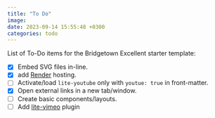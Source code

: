 ```yaml
---
title: "To Do"
image:
date: 2023-09-14 15:55:48 +0300
categories: todo
---
```


List of To-Do items for the Bridgetown Excellent starter template:

- [x] Embed SVG files in-line.
- [x] add [Render](https://render.com/) hosting.
- [ ] Activate/load `lite-youtube` only with `youtue: true` in front-matter.
- [x] Open external links in a new tab/window.
- [ ] Create basic components/layouts.
- [ ] Add [lite-vimeo](https://github.com/ItinerisLtd/lite-vimeo-embed) plugin
